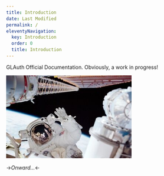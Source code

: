 ```yaml
---
title: Introduction
date: Last Modified 
permalink: /
eleventyNavigation:
  key: Introduction
  order: 0
  title: Introduction
---
```

GLAuth Official Documentation. Obviously, a work in progress!

![Hello, world](/docs/content/images/hello.jpg)

->*Onward...*<-



